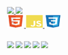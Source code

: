<div>
  <a href="https://github.com/Vincyz">
  <img height="160em" src="https://github-readme-stats.vercel.app/api?username=Vinycz&show_icons=true&theme=dracula&include_all_commits=true&count_private=true" />
    <img height="160em" src="https://github-readme-stats.vercel.app/api/top-langs/?username=Vinycz&layout=compact&langs_count=7&theme=dracula" />
</div>
  
  <div>
    <img aling="center" alt="Vinycz-HTML" height="30" width="40" src="https://raw.githubusercontent.com/devicons/devicon/master/icons/html5/html5-original.svg" />
    <img aling="center" alt="Vinycz-js" height="30" width="40" src="https://raw.githubusercontent.com/devicons/devicon/master/icons/javascript/javascript-plain.svg" />
    <img aling="center" alt="Vinycz-CSS" height="30" width="40" src="https://raw.githubusercontent.com/devicons/devicon/master/icons/css3/css3-original.svg" />
  </div>
  
  ##
  
  <div>
    <a href="https://www.instagram.com/vinycz/" target="_blank" ><img src="https://img.shields.io/badge/-Instagram-%23E4405F?style=for-the-badge&logo=instagram&logoColor=white"  target="_blank" /></a>
    <a href="mailto:vin_mendes@hotmail.com" target="_blank" ><img src="https://img.shields.io/badge/-Gmail-%23333?style=for-the-badge&logo=gmail&logoColor=white"  target="_blank" /></a>
    <a href="https://www.linkedin.com/in/vinicius-mendes-de-oliveira-37aa38209/" target="_blank" ><img src="https://img.shields.io/badge/-LinkedIn-%230077B5?style=for-the-badge&logo=linkedin&logoColor=white"  target="_blank" /></a>
    <a href="https://www.facebook.com/Vinycz" target="_blank" ><img src="https://img.shields.io/badge/Facebook-1877F2?style=for-the-badge&logo=facebook&logoColor=white"  target="_blank" /></a>
    <a href="https://discord.com/channels/Vinycz#2240" target="_blank" ><img src="https://img.shields.io/badge/Discord-7289DA?style=for-the-badge&logo=discord&logoColor=white"  target="_blank" /></a>
  </div>
